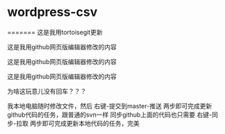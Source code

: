 # wordpress-csv
=======
这是我用tortoisegit更新

这是我用github网页版编辑器修改的内容

这是我用github网页版编辑器修改的内容

这是我用github网页版编辑器修改的内容

为啥这玩意儿没有回车？？？


我本地电脑随时修改文件，然后 右键-提交到master-推送 两步即可完成更新github代码的任务，跟普通的svn一样
同步github上面的代码也只需要 右键-同步-拉取 两步即可完成更新本地代码的任务，完美